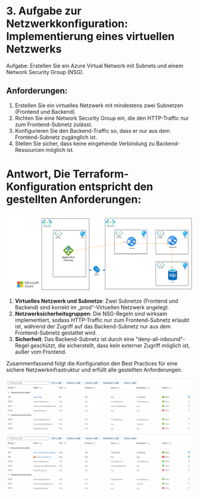 # 3. Aufgabe zur Netzwerkkonfiguration: Implementierung eines virtuellen Netzwerks
Aufgabe: Erstellen Sie ein Azure Virtual Network mit Subnets und einem Network Security Group (NSG).

## Anforderungen:
1. Erstellen Sie ein virtuelles Netzwerk mit mindestens zwei Subnetzen (Frontend und Backend).
2. Richten Sie eine Network Security Group ein, die den HTTP-Traffic nur zum Frontend-Subnetz zulässt.
3. Konfigurieren Sie den Backend-Traffic so, dass er nur aus dem Frontend-Subnetz zugänglich ist.
4. Stellen Sie sicher, dass keine eingehende Verbindung zu Backend-Ressourcen möglich ist.


# Antwort, Die Terraform-Konfiguration entspricht den gestellten Anforderungen:

![Architecture](../Q3/img/q3_3.png)

1. **Virtuelles Netzwerk und Subnetze**: Zwei Subnetze (Frontend und Backend) sind korrekt im „prod“-Virtuellen Netzwerk angelegt.
2. **Netzwerksicherheitsgruppen**: Die NSG-Regeln sind wirksam implementiert, sodass HTTP-Traffic nur zum Frontend-Subnetz erlaubt ist, während der Zugriff auf das Backend-Subnetz nur aus dem Frontend-Subnetz gestattet wird.
3. **Sicherheit**: Das Backend-Subnetz ist durch eine "deny-all-inbound"-Regel geschützt, die sicherstellt, dass kein externer Zugriff möglich ist, außer vom Frontend.

Zusammenfassend folgt die Konfiguration den Best Practices für eine sichere Netzwerkinfrastruktur und erfüllt alle gestellten Anforderungen.

![NSG](../Q3/img/q3_1.png)
![NSG](../Q3/img/q3_2.png)
